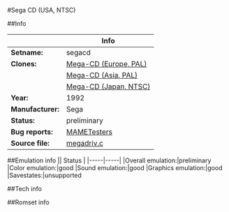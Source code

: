 #Sega CD (USA, NTSC)

##Info

||Info|
|-----|-----|
|**Setname:**|segacd
|**Clones:**|[Mega-CD (Europe, PAL)](megacd.md)
||[Mega-CD (Asia, PAL)](megacda.md)
||[Mega-CD (Japan, NTSC)](megacdj.md)
|**Year:**|1992
|**Manufacturer:**|Sega
|**Status:**|preliminary
|**Bug reports:**|[MAMETesters](http://mametesters.org/view_all_set.php?type=1&temporary=y&search=megadriv.c)
|**Source file:**|[megadriv.c](https://github.com/mamedev/mame/blob/master/src/mess/drivers/megadriv.c)

##Emulation info
|| Status |
|-----|-----|
|Overall emulation:|preliminary
|Color emulation:|good
|Sound emulation:|good
|Graphics emulation:|good
|Savestates:|unsupported

##Tech info

##Romset info

<!--- START OF EDITED COMMENT DO NOT TOUCH TEXT ABOVE-->
